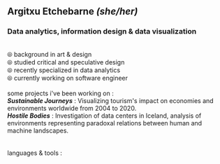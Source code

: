 ## Argitxu Etchebarne *(she/her)*
### Data analytics, information design & data visualization
<br/> ⦾ background in art & design
<br/> ⦾ studied critical and speculative design
<br/> ⦾ recently specialized in data analytics
<br/> ⦾ currently working on software engineer
<br/>
<br/>some projects i've been working on :
<br/>  ***Sustainable Journeys*** : Visualizing tourism's impact on economies and environments worldwide from 2004 to 2020.
<br/>  ***Hostile Bodies*** : Investigation of data centers in Iceland, analysis of environments representing paradoxal relations between human and machine landscapes. 
<br/>
<br/>
<br/>languages & tools : 
